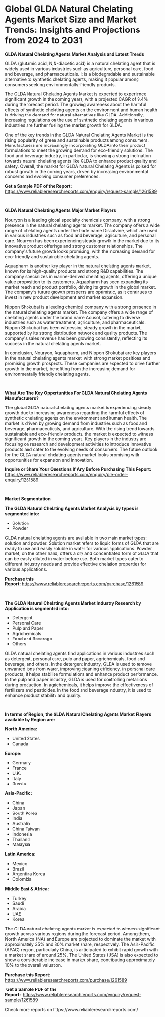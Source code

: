 <p><h1>Global GLDA Natural Chelating Agents Market Size and Market Trends: Insights and Projections from 2024 to 2031</h1></p><p><strong>GLDA Natural Chelating Agents Market Analysis and Latest Trends</strong></p>
<p><p>GLDA (glutamic acid, N,N-diacetic acid) is a natural chelating agent that is widely used in various industries such as agriculture, personal care, food and beverage, and pharmaceuticals. It is a biodegradable and sustainable alternative to synthetic chelating agents, making it popular among consumers seeking environmentally-friendly products.</p><p>The GLDA Natural Chelating Agents Market is expected to experience significant growth in the coming years, with a projected CAGR of 9.4% during the forecast period. The growing awareness about the harmful effects of synthetic chelating agents on the environment and human health is driving the demand for natural alternatives like GLDA. Additionally, increasing regulations on the use of synthetic chelating agents in various industries are further fueling the market growth for GLDA.</p><p>One of the key trends in the GLDA Natural Chelating Agents Market is the rising popularity of green and sustainable products among consumers. Manufacturers are increasingly incorporating GLDA into their product formulations to meet the growing demand for eco-friendly solutions. The food and beverage industry, in particular, is showing a strong inclination towards natural chelating agents like GLDA to enhance product quality and safety. Overall, the market for GLDA Natural Chelating Agents is poised for robust growth in the coming years, driven by increasing environmental concerns and evolving consumer preferences.</p></p>
<p><strong>Get a Sample PDF of the Report:&nbsp;</strong> <a href="https://www.reliableresearchreports.com/enquiry/request-sample/1261589">https://www.reliableresearchreports.com/enquiry/request-sample/1261589</a></p>
<p>&nbsp;</p>
<p><strong>GLDA Natural Chelating Agents Major Market Players</strong></p>
<p><p>Nouryon is a leading global specialty chemicals company, with a strong presence in the natural chelating agents market. The company offers a wide range of chelating agents under the trade name Dissolvine, which are used in various industries such as food and beverage, agriculture, and personal care. Nouryon has been experiencing steady growth in the market due to its innovative product offerings and strong customer relationships. The company's future growth looks promising, with the increasing demand for eco-friendly and sustainable chelating agents.</p><p>Aquapharm is another key player in the natural chelating agents market, known for its high-quality products and strong R&D capabilities. The company specializes in marine-derived chelating agents, offering a unique value proposition to its customers. Aquapharm has been expanding its market reach and product portfolio, driving its growth in the global market. The company's future growth prospects are optimistic, as it continues to invest in new product development and market expansion.</p><p>Nippon Shokubai is a leading chemical company with a strong presence in the natural chelating agents market. The company offers a wide range of chelating agents under the brand name Acusol, catering to diverse industries such as water treatment, agriculture, and pharmaceuticals. Nippon Shokubai has been witnessing steady growth in the market, supported by its strong distribution network and quality products. The company's sales revenue has been growing consistently, reflecting its success in the natural chelating agents market.</p><p>In conclusion, Nouryon, Aquapharm, and Nippon Shokubai are key players in the natural chelating agents market, with strong market positions and promising growth prospects. These companies are expected to drive further growth in the market, benefiting from the increasing demand for environmentally friendly chelating agents.</p></p>
<p>&nbsp;</p>
<p><strong>What Are The Key Opportunities For GLDA Natural Chelating Agents Manufacturers?</strong></p>
<p><p>The global GLDA natural chelating agents market is experiencing steady growth due to increasing awareness regarding the harmful effects of synthetic chelating agents on the environment and human health. The market is driven by growing demand from industries such as food and beverage, pharmaceuticals, and agriculture. With the rising trend towards sustainable and eco-friendly products, the market is expected to witness significant growth in the coming years. Key players in the industry are focusing on research and development activities to introduce innovative products and cater to the evolving needs of consumers. The future outlook for the GLDA natural chelating agents market looks promising with opportunities for expansion and innovation.</p></p>
<p><strong>Inquire or Share Your Questions If Any Before Purchasing This Report:</strong> <a href="https://www.reliableresearchreports.com/enquiry/pre-order-enquiry/1261589">https://www.reliableresearchreports.com/enquiry/pre-order-enquiry/1261589</a></p>
<p>&nbsp;</p>
<p><strong>Market Segmentation</strong></p>
<p><strong>The GLDA Natural Chelating Agents Market Analysis by types is segmented into:</strong></p>
<p><ul><li>Solution</li><li>Powder</li></ul></p>
<p><p>GLDA natural chelating agents are available in two main market types: solution and powder. Solution market refers to liquid forms of GLDA that are ready to use and easily soluble in water for various applications. Powder market, on the other hand, offers a dry and concentrated form of GLDA that can be easily diluted in water before use. Both market types cater to different industry needs and provide effective chelation properties for various applications.</p></p>
<p><strong>Purchase this Report:&nbsp;</strong><a href="https://www.reliableresearchreports.com/purchase/1261589">https://www.reliableresearchreports.com/purchase/1261589</a></p>
<p>&nbsp;</p>
<p><strong>The GLDA Natural Chelating Agents Market Industry Research by Application is segmented into:</strong></p>
<p><ul><li>Detergent</li><li>Personal Care</li><li>Pulp and Paper</li><li>Agrichemicals</li><li>Food and Beverage</li><li>Others</li></ul></p>
<p><p>GLDA natural chelating agents find applications in various industries such as detergent, personal care, pulp and paper, agrichemicals, food and beverage, and others. In the detergent industry, GLDA is used to remove unwanted ions from water, improving cleaning efficiency. In personal care products, it helps stabilize formulations and enhance product performance. In the pulp and paper industry, GLDA is used for controlling metal ions during production. In agrichemicals, it helps improve the effectiveness of fertilizers and pesticides. In the food and beverage industry, it is used to enhance product stability and quality.</p></p>
<p>&nbsp;</p>
<p><strong>In terms of Region, the GLDA Natural Chelating Agents Market Players available by Region are:</strong></p>
<p>
    <p> <strong> North America: </strong>
        <ul>
            <li>United States</li>
            <li>Canada</li>
        </ul>
        </p> 
    <p> <strong> Europe: </strong>
        <ul>
            <li>Germany</li>
            <li>France</li>
            <li>U.K.</li>
            <li>Italy</li>
            <li>Russia</li>
        </ul>
        </p> 
    <p> <strong> Asia-Pacific: </strong>
        <ul>
            <li>China</li>
            <li>Japan</li>
            <li>South Korea</li>
            <li>India</li>
            <li>Australia</li>
            <li>China Taiwan</li>
            <li>Indonesia</li>
            <li>Thailand</li>
            <li>Malaysia</li>
        </ul>
        </p> 
    <p> <strong> Latin America: </strong>
        <ul>
            <li>Mexico</li>
            <li>Brazil</li>
            <li>Argentina Korea</li>
            <li>Colombia</li>
        </ul>
        </p> 
    <p> <strong> Middle East & Africa: </strong>
        <ul>
            <li>Turkey</li>
            <li>Saudi</li>
            <li>Arabia</li>
            <li>UAE</li>
            <li>Korea</li>
        </ul>
    </p>
    </p>
<p><p>The GLDA natural chelating agents market is expected to witness significant growth across various regions during the forecast period. Among them, North America (NA) and Europe are projected to dominate the market with approximately 35% and 30% market share, respectively. The Asia-Pacific (APAC) region, particularly China, is anticipated to exhibit rapid growth with a market share of around 25%. The United States (USA) is also expected to show a considerable increase in market share, contributing approximately 10% to the overall valuation.</p></p>
<p><strong>Purchase this Report: </strong><a href="https://www.reliableresearchreports.com/purchase/1261589">https://www.reliableresearchreports.com/purchase/1261589</a></p>
<p>&nbsp;<strong>Get a Sample PDF of the Report:&nbsp;&nbsp;</strong><a href="https://www.reliableresearchreports.com/enquiry/request-sample/1261589">https://www.reliableresearchreports.com/enquiry/request-sample/1261589</a></p>
<p><strong></strong></p>
<p>Check more reports on https://www.reliableresearchreports.com/</p>